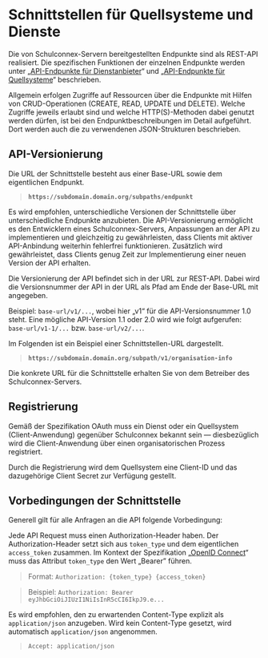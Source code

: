 # Schnittstellen für Quellsysteme und Dienste

Die von Schulconnex-Servern bereitgestellten Endpunkte sind als REST-API realisiert. Die spezifischen
Funktionen der einzelnen Endpunkte werden unter „[API-Endpunkte für Dienstanbieter](../generated/openapi/dienste/schulconnex)“ und
„[API-Endpunkte für Quellsysteme](../generated/openapi/quellsysteme/schulconnex)“ beschrieben.

Allgemein erfolgen Zugriffe auf Ressourcen über die Endpunkte mit Hilfen von CRUD-Operationen
(CREATE, READ, UPDATE und DELETE). Welche Zugriffe jeweils erlaubt sind und welche
HTTP(S)-Methoden dabei genutzt werden dürfen, ist bei den Endpunktbeschreibungen im Detail
aufgeführt. Dort werden auch die zu verwendenen JSON-Strukturen beschrieben.

## API-Versionierung

Die URL der Schnittstelle besteht aus einer Base-URL sowie dem eigentlichen Endpunkt.

> **`https://subdomain.domain.org/subpaths/endpunkt`**

Es wird empfohlen, unterschiedliche Versionen der Schnittstelle über unterschiedliche Endpunkte
anzubieten. Die API-Versionierung ermöglicht es den Entwicklern eines Schulconnex-Servers,
Anpassungen an der API zu implementieren und gleichzeitig zu gewährleisten, dass Clients mit
aktiver API-Anbindung weiterhin fehlerfrei funktionieren. Zusätzlich wird gewährleistet, dass
Clients genug Zeit zur Implementierung einer neuen Version der API erhalten.

Die Versionierung der API befindet sich in der URL zur REST-API. Dabei wird die Versionsnummer
der API in der URL als Pfad am Ende der Base-URL mit angegeben.

Beispiel: `base-url/v1/...`, wobei hier „v1“ für die API-Versionsnummer 1.0 steht. Eine
mögliche API-Version 1.1 oder 2.0 wird wie folgt aufgerufen: `base-url/v1-1/...` bzw. `base-url/v2/...`.

Im Folgenden ist ein Beispiel einer Schnittstellen-URL dargestellt.

> **`https://subdomain.domain.org/subpath/v1/organisation-info`**

Die konkrete URL für die Schnittstelle erhalten Sie von dem Betreiber des Schulconnex-Servers.

## Registrierung

Gemäß der Spezifikation OAuth muss ein Dienst oder ein Quellsystem (Client-Anwendung) gegenüber
Schulconnex bekannt sein — diesbezüglich wird die Client-Anwendung über einen organisatorischen
Prozess registriert.

Durch die Registrierung wird dem Quellsystem eine Client-ID und das dazugehörige Client Secret
zur Verfügung gestellt.

## Vorbedingungen der Schnittstelle

Generell gilt für alle Anfragen an die API folgende Vorbedingung:

Jede API Request muss einen Authorization-Header haben. Der Authorization-Header setzt sich aus
`token_type` und dem eigentlichen `access_token` zusammen. Im Kontext der Spezifikation „[OpenID Connect][1]“
muss das Attribut `token_type` den Wert „Bearer” führen.

> Format: `Authorization: {token_type} {access_token}`

> Beispiel: `Authorization: Bearer eyJhbGciOiJIUzI1NiIsInR5cCI6IkpJ9.e...`

Es wird empfohlen, den zu erwartenden Content-Type explizit als `application/json` anzugeben.
Wird kein Content-Type gesetzt, wird automatisch `application/json` angenommen.

> `Accept: application/json`

[1]: https://openid.net/specs/openid-connect-core-1_0.html
